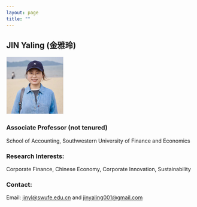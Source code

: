```yaml
---
layout: page
title: ""
---
```


## JIN Yaling (金雅玲)

<img src="/assets/img/JYL_2024.jpg" alt="Description" style="width: 30%; max-width: 800px; border: 1px solid #eee;">


### Associate Professor (not tenured)
School of Accounting, Southwestern University of Finance and Economics


### Research Interests: 
Corporate Finance, Chinese Economy, Corporate Innovation, Sustainability

### Contact:
Email: [jinyl@swufe.edu.cn](mailto:jinyl@swufe.edu.cn) and [jinyaling001@gmail.com](mailto:jinyaling001@gmail.com)

